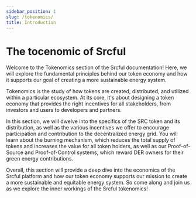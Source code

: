 ```yaml
---
sidebar_position: 1
slug: /tokenomics/
title: Introduction
---
```


# The tocenomic of Srcful

Welcome to the Tokenomics section of the Srcful documentation! Here, we will explore the fundamental principles behind our token economy and how it supports our goal of creating a more sustainable energy system.

Tokenomics is the study of how tokens are created, distributed, and utilized within a particular ecosystem. At its core, it's about designing a token economy that provides the right incentives for all stakeholders, from investors and users to developers and partners.

In this section, we will dwelve into the specifics of the SRC token and its distribution, as well as the various incentives we offer to encourage participation and contribution to the decentralized energy grid. You will learn about the burning mechanism, which reduces the total supply of tokens and increases the value for all token holders, as well as our Proof-of-Source and Proof-of-Control systems, which reward DER owners for their green energy contributions.

Overall, this section will provide a deep dive into the economics of the Srcful platform and how our token economy supports our mission to create a more sustainable and equitable energy system. So come along and join us as we explore the inner workings of the Srcful tokenomics!